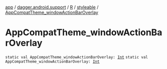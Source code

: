 [app](../../../index.md) / [dagger.android.support](../../index.md) / [R](../index.md) / [styleable](index.md) / [AppCompatTheme_windowActionBarOverlay](./-app-compat-theme_window-action-bar-overlay.md)

# AppCompatTheme_windowActionBarOverlay

`static val AppCompatTheme_windowActionBarOverlay: `[`Int`](https://kotlinlang.org/api/latest/jvm/stdlib/kotlin/-int/index.html)
`static val AppCompatTheme_windowActionBarOverlay: `[`Int`](https://kotlinlang.org/api/latest/jvm/stdlib/kotlin/-int/index.html)